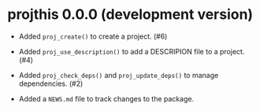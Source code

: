 # projthis 0.0.0 (development version)

* Added `proj_create()` to create a project. (#6)

* Added `proj_use_description()` to add a DESCRIPION file to a project. (#4)

* Added `proj_check_deps()` and `proj_update_deps()` to manage dependencies. (#2)

* Added a `NEWS.md` file to track changes to the package.
